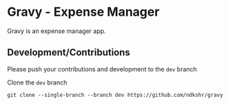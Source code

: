 # Gravy - Expense Manager
Gravy is an expense manager app.


## Development/Contributions
Please push your contributions and development to the ```dev``` branch

Clone the ```dev``` branch
```
git clone --single-branch --branch dev https://github.com/ndkshr/gravy
```

